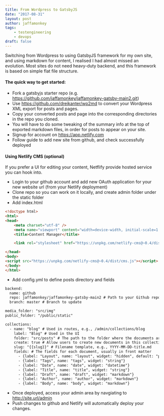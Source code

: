 ```yaml
---
title: From Wordpress to GatsbyJS
date: "2017-08-31"
layout: post
author: jaffamonkey
tags:
    - testengineering
    - devops
draft: false
---
```


Switching from Wordpress to using GatsbyJS framework for my own site, and using markdown for content, I realised I had almost missed an evolution. Most sites do not need heavy-duty backend, and this framework is based on simple flat file structure.

#### The quick way to get started:

* Fork a gatsbyjs starter repo (e.g. https://github.com/jaffamonkey/jaffamonkey-gatsby-main2.git)
* Use https://github.com/dreikanter/wp2md to convert your Wordpress XML export for posts and pages.
* Copy your converted posts and page into the corresponding directories in the repo you cloned.
* You will have to do some tweaking of the summary info at the top of exported markdown files, in order for posts to appear on your site.
* Signup for account on https://app.netlify.com
* Follow guide to add new site from github, and check successfully deployed

#### Using Netlify CMS (optional)

If you prefer a UI for editing your content, Netflify provide hosted service you can hook into.

* Login to your github account and add new OAuth application for your new website url (from your Netlify deployment)
* Clone repo so you can work on it locally, and create admin folder under the static folder
* Add index.html

``` html
<!doctype html>
<html>
<head>
    <meta charset="utf-8" />
    <meta name="viewport" content="width=device-width, initial-scale=1.0" />
    <title>Content Manager</title>

    <link rel="stylesheet" href="https://unpkg.com/netlify-cms@~0.4/dist/cms.css" />

</head>
<body>
<script src="https://unpkg.com/netlify-cms@~0.4/dist/cms.js"></script>
</body>
</html>
```
* Add config.yml to define posts directory and fields
``` html
backend:
  name: github
  repo: jaffamonkey/jaffamonkey-gatsby-main2 # Path to your Github repository
  branch: master # Branch to update

media_folder: "src/img"
public_folder: "/public/static"

collections:
  - name: "blog" # Used in routes, e.g., /admin/collections/blog
    label: "Blog" # Used in the UI
    folder: "src/posts" # The path to the folder where the documents are stored
    create: true # Allow users to create new documents in this collection
    slug: "{{slug}}" # Filename template, e.g., YYYY-MM-DD-title.md
    fields: # The fields for each document, usually in front matter
      - {label: "Layout", name: "layout", widget: "hidden", default: "post"}
      - {label: "Tags", name: "tags", widget: "string"}
      - {label: "Date", name: "date", widget: "datetime"}
      - {label: "Title", name: "title", widget: "string"}
      - {label: "Draft", name: "draft", widget: "markdown"}
      - {label: "Author", name: "author", widget: "markdown"}
      - {label: "Body", name: "body", widget: "markdown"}
```
* Once deployed, access your admin area by navgiating to http://site.url/admin
* Push changes to github and Netlify will automatically deploy your changes.
